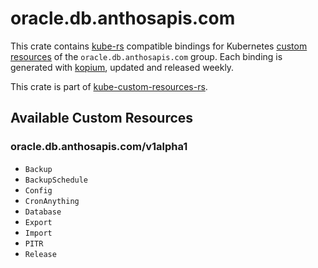 <!--
SPDX-FileCopyrightText: The kube-custom-resources-rs Authors
SPDX-License-Identifier: 0BSD
 -->

# oracle.db.anthosapis.com

This crate contains [kube-rs](https://kube.rs/) compatible bindings for Kubernetes [custom resources](https://kubernetes.io/docs/tasks/extend-kubernetes/custom-resources/custom-resource-definitions/) of the `oracle.db.anthosapis.com` group. Each binding is generated with [kopium](https://github.com/kube-rs/kopium), updated and released weekly.

This crate is part of [kube-custom-resources-rs](https://github.com/metio/kube-custom-resources-rs).

## Available Custom Resources

### oracle.db.anthosapis.com/v1alpha1
- `Backup`
- `BackupSchedule`
- `Config`
- `CronAnything`
- `Database`
- `Export`
- `Import`
- `PITR`
- `Release`
